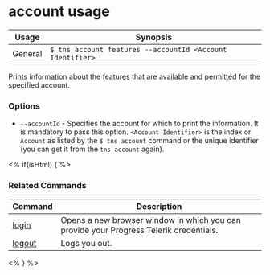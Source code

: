 account usage
==========

Usage | Synopsis
------|-------
General | `$ tns account features --accountId <Account Identifier>`

Prints information about the features that are available and permitted for the specified account.

### Options

* `--accountId` - Specifies the account for which to print the information. It is mandatory to pass this option. `<Account Identifier>` is the index or `Account` as listed by the `$ tns account` command or the unique identifier (you can get it from the `tns account` again).

<% if(isHtml) { %>
### Related Commands

Command | Description
----------|----------
[login](login.html) | Opens a new browser window in which you can provide your Progress Telerik credentials.
[logout](logout.html) | Logs you out.
<% } %>
